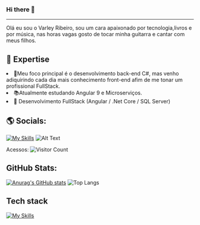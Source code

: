 ### Hi there 👋
----
Olá eu sou o Varley Ribeiro, sou um cara apaixonado por tecnologia,livros e por música, nas horas vagas gosto de tocar minha guitarra e cantar com meus filhos.

🚀 Expertise
----
<li>🔭Meu foco principal é o desenvolvimento back-end C#, mas venho adiquirindo cada dia mais conhecimento front-end afim de me tonar um profissional FullStack.</br></li>
<li>📚Atualmente estudando Angular 9 e Microserviços.</br></li>
<li>🌱 Desenvolvimento FullStack (Angular / .Net Core / SQL Server)</br></li>

🌎 Socials:
----
[![My Skills](https://img.shields.io/badge/LinkedIn-0077B5?style=for-the-badge&logo=linkedin&logoColor=white)](https://www.linkedin.com/in/varley-ribeiro/)
![Alt Text](https://mir-s3-cdn-cf.behance.net/project_modules/max_1200/641c2b170466977.645e34a7760bf.gif)
</br>

Acessos: ![Visitor Count](https://profile-counter.glitch.me/varleys/count.svg)


GitHub Stats:
----
[![Anurag's GitHub stats](https://github-readme-stats.vercel.app/api?username=varleys&show_icons=true&theme=radical)](https://github.com/varleys/github-readme-stats)
![Top Langs](https://github-readme-stats.vercel.app/api/top-langs/?username=varleys&layout=compact&show_icons=true&theme=radical)

Tech stack
----
[![My Skills](https://skillicons.dev/icons?i=js,html,css,cs,react,dotnet)](https://skillicons.dev)

<!--
**VarleyS/VarleyS** is a ✨ _special_ ✨ repository because its `README.md` (this file) appears on your GitHub profile.

Here are some ideas to get you started:

- 🔭 I’m currently working on ...
- 🌱 I’m currently learning ...
- 👯 I’m looking to collaborate on ...
- 🤔 I’m looking for help with ...
- 💬 Ask me about ...
- 📫 How to reach me: ...
- 😄 Pronouns: ...
- ⚡ Fun fact: ...
-->
